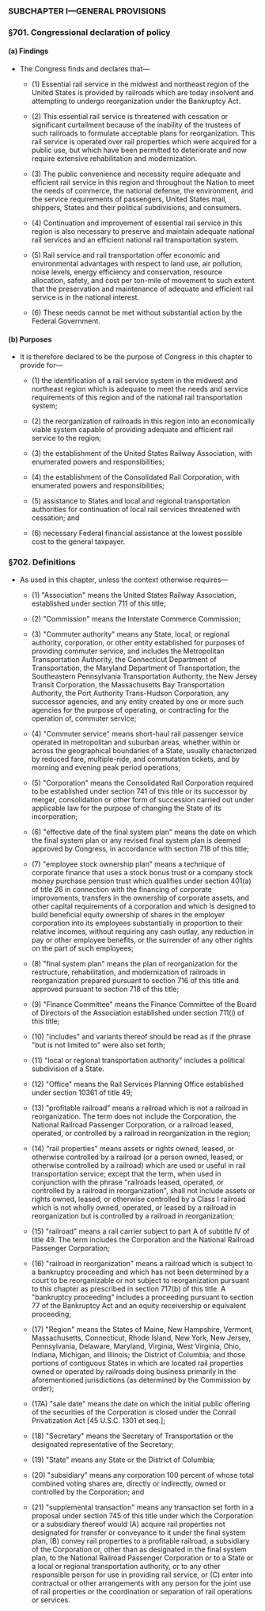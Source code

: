 ### SUBCHAPTER I—GENERAL PROVISIONS

### §701. Congressional declaration of policy
#### (a) Findings
* The Congress finds and declares that—

  * (1) Essential rail service in the midwest and northeast region of the United States is provided by railroads which are today insolvent and attempting to undergo reorganization under the Bankruptcy Act.

  * (2) This essential rail service is threatened with cessation or significant curtailment because of the inability of the trustees of such railroads to formulate acceptable plans for reorganization. This rail service is operated over rail properties which were acquired for a public use, but which have been permitted to deteriorate and now require extensive rehabilitation and modernization.

  * (3) The public convenience and necessity require adequate and efficient rail service in this region and throughout the Nation to meet the needs of commerce, the national defense, the environment, and the service requirements of passengers, United States mail, shippers, States and their political subdivisions, and consumers.

  * (4) Continuation and improvement of essential rail service in this region is also necessary to preserve and maintain adequate national rail services and an efficient national rail transportation system.

  * (5) Rail service and rail transportation offer economic and environmental advantages with respect to land use, air pollution, noise levels, energy efficiency and conservation, resource allocation, safety, and cost per ton-mile of movement to such extent that the preservation and maintenance of adequate and efficient rail service is in the national interest.

  * (6) These needs cannot be met without substantial action by the Federal Government.

#### (b) Purposes
* It is therefore declared to be the purpose of Congress in this chapter to provide for—

  * (1) the identification of a rail service system in the midwest and northeast region which is adequate to meet the needs and service requirements of this region and of the national rail transportation system;

  * (2) the reorganization of railroads in this region into an economically viable system capable of providing adequate and efficient rail service to the region;

  * (3) the establishment of the United States Railway Association, with enumerated powers and responsibilities;

  * (4) the establishment of the Consolidated Rail Corporation, with enumerated powers and responsibilities;

  * (5) assistance to States and local and regional transportation authorities for continuation of local rail services threatened with cessation; and

  * (6) necessary Federal financial assistance at the lowest possible cost to the general taxpayer.

### §702. Definitions
* As used in this chapter, unless the context otherwise requires—

  * (1) "Association" means the United States Railway Association, established under section 711 of this title;

  * (2) "Commission" means the Interstate Commerce Commission;

  * (3) "Commuter authority" means any State, local, or regional authority, corporation, or other entity established for purposes of providing commuter service, and includes the Metropolitan Transportation Authority, the Connecticut Department of Transportation, the Maryland Department of Transportation, the Southeastern Pennsylvania Transportation Authority, the New Jersey Transit Corporation, the Massachusetts Bay Transportation Authority, the Port Authority Trans-Hudson Corporation, any successor agencies, and any entity created by one or more such agencies for the purpose of operating, or contracting for the operation of, commuter service;

  * (4) "Commuter service" means short-haul rail passenger service operated in metropolitan and suburban areas, whether within or across the geographical boundaries of a State, usually characterized by reduced fare, multiple-ride, and commutation tickets, and by morning and evening peak period operations;

  * (5) "Corporation" means the Consolidated Rail Corporation required to be established under section 741 of this title or its successor by merger, consolidation or other form of succession carried out under applicable law for the purpose of changing the State of its incorporation;

  * (6) "effective date of the final system plan" means the date on which the final system plan or any revised final system plan is deemed approved by Congress, in accordance with section 718 of this title;

  * (7) "employee stock ownership plan" means a technique of corporate finance that uses a stock bonus trust or a company stock money purchase pension trust which qualifies under section 401(a) of title 26 in connection with the financing of corporate improvements, transfers in the ownership of corporate assets, and other capital requirements of a corporation and which is designed to build beneficial equity ownership of shares in the employer corporation into its employees substantially in proportion to their relative incomes, without requiring any cash outlay, any reduction in pay or other employee benefits, or the surrender of any other rights on the part of such employees;

  * (8) "final system plan" means the plan of reorganization for the restructure, rehabilitation, and modernization of railroads in reorganization prepared pursuant to section 716 of this title and approved pursuant to section 718 of this title;

  * (9) "Finance Committee" means the Finance Committee of the Board of Directors of the Association established under section 711(i) of this title;

  * (10) "includes" and variants thereof should be read as if the phrase "but is not limited to" were also set forth;

  * (11) "local or regional transportation authority" includes a political subdivision of a State.

  * (12) "Office" means the Rail Services Planning Office established under section 10361 of title 49;

  * (13) "profitable railroad" means a railroad which is not a railroad in reorganization. The term does not include the Corporation, the National Railroad Passenger Corporation, or a railroad leased, operated, or controlled by a railroad in reorganization in the region;

  * (14) "rail properties" means assets or rights owned, leased, or otherwise controlled by a railroad (or a person owned, leased, or otherwise controlled by a railroad) which are used or useful in rail transportation service; except that the term, when used in conjunction with the phrase "railroads leased, operated, or controlled by a railroad in reorganization", shall not include assets or rights owned, leased, or otherwise controlled by a Class I railroad which is not wholly owned, operated, or leased by a railroad in reorganization but is controlled by a railroad in reorganization;

  * (15) "railroad" means a rail carrier subject to part A of subtitle IV of title 49. The term includes the Corporation and the National Railroad Passenger Corporation;

  * (16) "railroad in reorganization" means a railroad which is subject to a bankruptcy proceeding and which has not been determined by a court to be reorganizable or not subject to reorganization pursuant to this chapter as prescribed in section 717(b) of this title. A "bankruptcy proceeding" includes a proceeding pursuant to section 77 of the Bankruptcy Act and an equity receivership or equivalent proceeding;

  * (17) "Region" means the States of Maine, New Hampshire, Vermont, Massachusetts, Connecticut, Rhode Island, New York, New Jersey, Pennsylvania, Delaware, Maryland, Virginia, West Virginia, Ohio, Indiana, Michigan, and Illinois; the District of Columbia; and those portions of contiguous States in which are located rail properties owned or operated by railroads doing business primarily in the aforementioned jurisdictions (as determined by the Commission by order);

  * (17A) "sale date" means the date on which the initial public offering of the securities of the Corporation is closed under the Conrail Privatization Act [45 U.S.C. 1301 et seq.];

  * (18) "Secretary" means the Secretary of Transportation or the designated representative of the Secretary;

  * (19) "State" means any State or the District of Columbia;

  * (20) "subsidiary" means any corporation 100 percent of whose total combined voting shares are, directly or indirectly, owned or controlled by the Corporation; and

  * (21) "supplemental transaction" means any transaction set forth in a proposal under section 745 of this title under which the Corporation or a subsidiary thereof would (A) acquire rail properties not designated for transfer or conveyance to it under the final system plan, (B) convey rail properties to a profitable railroad, a subsidiary of the Corporation or, other than as designated in the final system plan, to the National Railroad Passenger Corporation or to a State or a local or regional transportation authority, or to any other responsible person for use in providing rail service, or (C) enter into contractual or other arrangements with any person for the joint use of rail properties or the coordination or separation of rail operations or services.